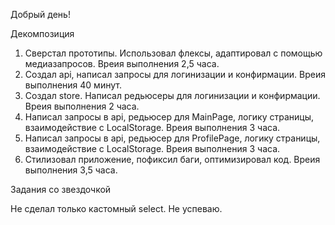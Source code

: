 Добрый день!

Декомпозиция

1. Сверстал прототипы. Использовал флексы, адаптировал с помощью медиазапросов. Вреия выполнения 2,5 часа.
2. Создал api, написал запросы для логинизации и конфирмации. Вреия выполнения 40 минут.
3. Создал store. Написал редьюсеры для логинизации и конфирмации. Вреия выполнения 2 часа.
4. Написал запросы в api, редьюсер для MainPage, логику страницы, взаимодействие с LocalStorage. Вреия выполнения 3 часа.
5. Написал запросы в api, редьюсер для ProfilePage, логику страницы, взаимодействие с LocalStorage. Вреия выполнения 3 часа.
6. Стилизовал приложение, пофиксил баги, оптимизировал код. Вреия выполнения 3,5 часа.

Задания со звездочкой

Не сделал только кастомный select. Не успеваю.
